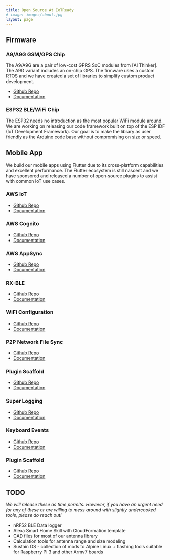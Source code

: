 ```yaml
---
title: Open Source At IoTReady
# image: images/about.jpg
layout: page
---
```


## Firmware

### A9/A9G GSM/GPS Chip
The A9/A9G are a pair of low-cost GPRS SoC modules from [AI Thinker]. The A9G variant includes an on-chip GPS. The firmware uses a custom RTOS and we have created a set of libraries to simplify custom product development. 

- [Github Repo](https://github.com/IoTReady/a9_gsm_gps_library)
- [Documentation](https://iotready.co/a9_gsm_gps_library/)


### ESP32 BLE/WiFi Chip
The ESP32 needs no introduction as the most popular WiFi module around. We are working on releasing our code framework built on top of the ESP IDF (IoT Development Framework). Our goal is to make the library as user friendly as the Arduino code base without compromising on size or speed. 


## Mobile App
We build our mobile apps using Flutter due to its cross-platform capabilities and excellent performance. The Flutter ecosystem is still nascent and we have sponsored and released a number of open-source plugins to assist with common IoT use cases.


### AWS IoT

- [Github Repo](https://github.com/IoTReady/flutter-aws-iot)
- [Documentation](https://pub.dev/packages/aws_iot)

### AWS Cognito

- [Github Repo](https://github.com/scientifichackers/flutter_cognito_plugin)
- [Documentation](https://pub.dev/packages/flutter_cognito_plugin)


### AWS AppSync

- [Github Repo](https://github.com/IoTReady/flutter-aws-appsync)
- [Documentation](https://pub.dev/packages/aws_appsync)


### RX-BLE

- [Github Repo](https://github.com/scientifichackers/flutter-rx-ble)
- [Documentation](https://pub.dev/packages/rx_ble)

### WiFi Configuration

- [Github Repo](https://github.com/RohitKumarMishra/wifi_configuration)
- [Documentation](https://pub.dev/packages/wifi_configuration)


### P2P Network File Sync

- [Github Repo](https://github.com/scientifichackers/flutter_cognito_plugin)
- [Documentation](https://pub.dev/packages/network_file)


### Plugin Scaffold

- [Github Repo](https://github.com/scientifichackers/flutter-plugin-scaffold)
- [Documentation](https://pub.dev/packages/plugin_scaffold)


### Super Logging

- [Github Repo](https://github.com/scientifichackers/super_logging)
- [Documentation](https://pub.dev/packages/super_logging)


### Keyboard Events

- [Github Repo](https://github.com/scientifichackers/flutter-keyboard-plugin)
- [Documentation](https://pub.dev/packages/keyboard)


### Plugin Scaffold

- [Github Repo](https://github.com/scientifichackers/flutter_pdf_viewer)
- [Documentation](https://pub.dev/packages/flutter_pdf_viewer)


## TODO
*We will release these as time permits. However, if you have an urgent need for any of these or are willing to mess around with slightly undercooked tools, please do reach out!*

- nRF52 BLE Data logger
- Alexa Smart Home Skill with CloudFormation template
- CAD files for most of our antenna library
- Calculation tools for antenna range and size modeling
- Sustain OS - collection of mods to Alpine Linux + flashing tools suitable for Raspberry Pi 3 and other Armv7 boards